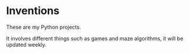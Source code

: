 # Inventions
These are my Python projects.

It involves different things such as games and maze algorithms, it will be updated weekly.
